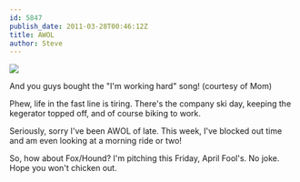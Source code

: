 ```yaml
---
id: 5847
publish_date: 2011-03-28T00:46:12Z
title: AWOL
author: Steve
---
```

![](http://www.flagstafffrenzy.org/wp-content/uploads/2011/03/biking-booze.jpg)

And you guys bought the "I'm working hard" song! (courtesy of Mom)

Phew, life in the fast line is tiring. There's the company ski day, keeping the kegerator topped off, and of course biking to work.

Seriously, sorry I've been AWOL of late. This week, I've blocked out time and am even looking at a morning ride or two!

So, how about Fox/Hound? I'm pitching this Friday, April Fool's. No joke. Hope you won't chicken out.